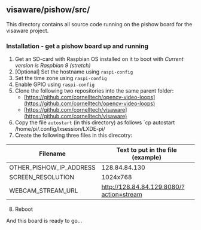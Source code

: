 ## visaware/pishow/src/

This directory contains all source code running on the pishow board
for the visaware project.

### Installation - get a pishow board up and running
1) Get an SD-card with Raspbian OS installed on it to boot with
   *Current version is Raspbian 9 (stretch)*
2) [Optional] Set the hostname using `raspi-config`
3) Set the time zone using `raspi-config`
4) Enable GPIO using `raspi-config`
5) Clone the following two repositories into the same parent folder:
   * [https://github.com/cornelltech/opencv-video-loops](https://github.com/cornelltech/opencv-video-loops)  
   * [https://github.com/cornelltech/visaware](https://github.com/cornelltech/visaware)  
6) Copy the file `autostart` (in this directory) as follows
   `cp autostart /home/pi/.config/lxsession/LXDE-pi/
7) Create the following three files in this direcotry:

Filename                | Text to put in the file (example)
----------------------- | ---------------------------------
OTHER_PISHOW_IP_ADDRESS | 128.84.84.130
SCREEN_RESOLUTION | 1024x768
WEBCAM_STREAM_URL | http://128.84.84.129:8080/?action=stream

8) Reboot

And this board is ready to go...
